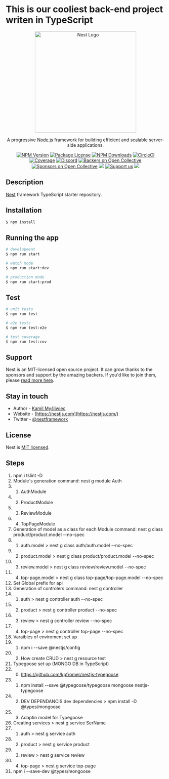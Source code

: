 # This is our cooliest back-end project writen in TypeScript 

<p align="center">
  <a href="http://nestjs.com/" target="blank"><img src="https://nestjs.com/img/logo_text.svg" width="320" alt="Nest Logo" /></a>
</p>





[circleci-image]: https://img.shields.io/circleci/build/github/nestjs/nest/master?token=abc123def456
[circleci-url]: https://circleci.com/gh/nestjs/nest

  <p align="center">A progressive <a href="http://nodejs.org" target="_blank">Node.js</a> framework for building efficient and scalable server-side applications.</p>
    <p align="center">
<a href="https://www.npmjs.com/~nestjscore" target="_blank"><img src="https://img.shields.io/npm/v/@nestjs/core.svg" alt="NPM Version" /></a>
<a href="https://www.npmjs.com/~nestjscore" target="_blank"><img src="https://img.shields.io/npm/l/@nestjs/core.svg" alt="Package License" /></a>
<a href="https://www.npmjs.com/~nestjscore" target="_blank"><img src="https://img.shields.io/npm/dm/@nestjs/common.svg" alt="NPM Downloads" /></a>
<a href="https://circleci.com/gh/nestjs/nest" target="_blank"><img src="https://img.shields.io/circleci/build/github/nestjs/nest/master" alt="CircleCI" /></a>
<a href="https://coveralls.io/github/nestjs/nest?branch=master" target="_blank"><img src="https://coveralls.io/repos/github/nestjs/nest/badge.svg?branch=master#9" alt="Coverage" /></a>
<a href="https://discord.gg/G7Qnnhy" target="_blank"><img src="https://img.shields.io/badge/discord-online-brightgreen.svg" alt="Discord"/></a>
<a href="https://opencollective.com/nest#backer" target="_blank"><img src="https://opencollective.com/nest/backers/badge.svg" alt="Backers on Open Collective" /></a>
<a href="https://opencollective.com/nest#sponsor" target="_blank"><img src="https://opencollective.com/nest/sponsors/badge.svg" alt="Sponsors on Open Collective" /></a>
  <a href="https://paypal.me/kamilmysliwiec" target="_blank"><img src="https://img.shields.io/badge/Donate-PayPal-ff3f59.svg"/></a>
    <a href="https://opencollective.com/nest#sponsor"  target="_blank"><img src="https://img.shields.io/badge/Support%20us-Open%20Collective-41B883.svg" alt="Support us"></a>
  <a href="https://twitter.com/nestframework" target="_blank"><img src="https://img.shields.io/twitter/follow/nestframework.svg?style=social&label=Follow"></a>
</p>
  <!--[![Backers on Open Collective](https://opencollective.com/nest/backers/badge.svg)](https://opencollective.com/nest#backer)
  [![Sponsors on Open Collective](https://opencollective.com/nest/sponsors/badge.svg)](https://opencollective.com/nest#sponsor)-->

## Description

[Nest](https://github.com/nestjs/nest) framework TypeScript starter repository.

## Installation

```bash
$ npm install
```

## Running the app

```bash
# development
$ npm run start

# watch mode
$ npm run start:dev

# production mode
$ npm run start:prod
```

## Test

```bash
# unit tests
$ npm run test

# e2e tests
$ npm run test:e2e

# test coverage
$ npm run test:cov
```

## Support

Nest is an MIT-licensed open source project. It can grow thanks to the sponsors and support by the amazing backers. If you'd like to join them, please [read more here](https://docs.nestjs.com/support).

## Stay in touch

- Author - [Kamil Myśliwiec](https://kamilmysliwiec.com)
- Website - [https://nestjs.com](https://nestjs.com/)
- Twitter - [@nestframework](https://twitter.com/nestframework)

## License

Nest is [MIT licensed](LICENSE).

## Steps

1. npm i tslint -D 
2. Module`s generation command: nest g module Auth
2. 1.  AuthModule
2. 2.  ProductModule
2. 3.  ReviewModule
2. 4.  TopPageModule
3. Generation of model as a class for each Module command: nest g class product/product.model --no-spec
3. 1.  auth.model > nest g class auth/auth.model --no-spec
3. 2.  product.model > nest g class product/product.model --no-spec
3. 3.  review.model > nest g class review/review.model --no-spec
3. 4.  top-page.model > nest g class top-page/top-page.model --no-spec
4. Set Global prefix for api 
5. Generation of controlers command: nest g controller 
5. 1.  auth > nest g controller auth --no-spec
5. 2.  product > nest g controller product --no-spec
5. 3.  review > nest g controller review --no-spec
5. 4.  top-page > nest g controller top-page --no-spec
6. Varaibles of enviroment set up 
6. 1. npm i --save @nestjs/config
6. 2. How create CRUD >  nest g resource test
7. Typegoose set up (MONGO DB in TypeScript)
7. 0. https://github.com/kpfromer/nestjs-typegoose
7. 1. npm install --save @typegoose/typegoose mongoose nestjs-typegoose 
7. 2. DEV DEPENDANCIS  dev dependencies > npm install  -D @types/mongoose
7. 3. Adaptin model for Typegoose 
8. Creating services  > nest g service SerName
8. 1.  auth > nest g service auth 
8. 2.  product > nest g service product 
8. 3.  review > nest g service review 
8. 4.  top-page > nest g service top-page 
9. npm i --save-dev @types/mongoose

